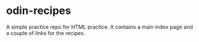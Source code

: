 # odin-recipes
A simple practice repo for HTML practice. It contains a main index page and a couple of links for the recipes.
